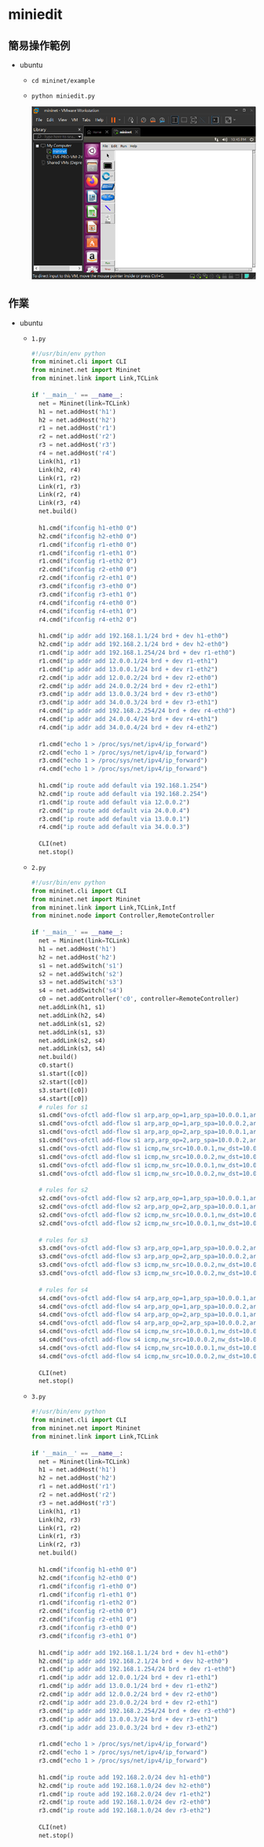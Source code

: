 # miniedit

## 簡易操作範例

- ubuntu

    - `cd mininet/example`

    - `python miniedit.py`

        ![](images/20210419/1.png)

## 作業

- ubuntu

    - `1.py`

        ```py
        #!/usr/bin/env python
        from mininet.cli import CLI
        from mininet.net import Mininet
        from mininet.link import Link,TCLink
        
        if '__main__' == __name__:
          net = Mininet(link=TCLink)
          h1 = net.addHost('h1')
          h2 = net.addHost('h2')
          r1 = net.addHost('r1')
          r2 = net.addHost('r2')
          r3 = net.addHost('r3')
          r4 = net.addHost('r4')
          Link(h1, r1)
          Link(h2, r4)
          Link(r1, r2)
		  Link(r1, r3)
		  Link(r2, r4)
		  Link(r3, r4)
          net.build()

          h1.cmd("ifconfig h1-eth0 0")
          h2.cmd("ifconfig h2-eth0 0")
		  r1.cmd("ifconfig r1-eth0 0")
		  r1.cmd("ifconfig r1-eth1 0")
		  r1.cmd("ifconfig r1-eth2 0")
		  r2.cmd("ifconfig r2-eth0 0")
          r2.cmd("ifconfig r2-eth1 0")
		  r3.cmd("ifconfig r3-eth0 0")
		  r3.cmd("ifconfig r3-eth1 0")
		  r4.cmd("ifconfig r4-eth0 0")
		  r4.cmd("ifconfig r4-eth1 0")
		  r4.cmd("ifconfig r4-eth2 0")
		  
          h1.cmd("ip addr add 192.168.1.1/24 brd + dev h1-eth0")
          h2.cmd("ip addr add 192.168.2.1/24 brd + dev h2-eth0")
		  r1.cmd("ip addr add 192.168.1.254/24 brd + dev r1-eth0")
          r1.cmd("ip addr add 12.0.0.1/24 brd + dev r1-eth1")
		  r1.cmd("ip addr add 13.0.0.1/24 brd + dev r1-eth2")
		  r2.cmd("ip addr add 12.0.0.2/24 brd + dev r2-eth0")
          r2.cmd("ip addr add 24.0.0.2/24 brd + dev r2-eth1")
		  r3.cmd("ip addr add 13.0.0.3/24 brd + dev r3-eth0")
          r3.cmd("ip addr add 34.0.0.3/24 brd + dev r3-eth1")
		  r4.cmd("ip addr add 192.168.2.254/24 brd + dev r4-eth0")
          r4.cmd("ip addr add 24.0.0.4/24 brd + dev r4-eth1")
		  r4.cmd("ip addr add 34.0.0.4/24 brd + dev r4-eth2")

		  r1.cmd("echo 1 > /proc/sys/net/ipv4/ip_forward")
		  r2.cmd("echo 1 > /proc/sys/net/ipv4/ip_forward")
		  r3.cmd("echo 1 > /proc/sys/net/ipv4/ip_forward")
		  r4.cmd("echo 1 > /proc/sys/net/ipv4/ip_forward")

          h1.cmd("ip route add default via 192.168.1.254")
          h2.cmd("ip route add default via 192.168.2.254")
          r1.cmd("ip route add default via 12.0.0.2")
          r2.cmd("ip route add default via 24.0.0.4")
		  r3.cmd("ip route add default via 13.0.0.1")
		  r4.cmd("ip route add default via 34.0.0.3")
          
          CLI(net)
          net.stop()
        ```

    - `2.py`

        ```py
        #!/usr/bin/env python
        from mininet.cli import CLI
        from mininet.net import Mininet
        from mininet.link import Link,TCLink,Intf
        from mininet.node import Controller,RemoteController
        
        if '__main__' == __name__:
          net = Mininet(link=TCLink)
          h1 = net.addHost('h1')
          h2 = net.addHost('h2')
          s1 = net.addSwitch('s1')
          s2 = net.addSwitch('s2')
          s3 = net.addSwitch('s3')
          s4 = net.addSwitch('s4')
          c0 = net.addController('c0', controller=RemoteController)
          net.addLink(h1, s1)
          net.addLink(h2, s4)
          net.addLink(s1, s2)
          net.addLink(s1, s3)
          net.addLink(s2, s4)
          net.addLink(s3, s4)
          net.build()
          c0.start()
          s1.start([c0])
          s2.start([c0])
          s3.start([c0])
          s4.start([c0])
          # rules for s1
          s1.cmd("ovs-ofctl add-flow s1 arp,arp_op=1,arp_spa=10.0.0.1,arp_tpa=10.0.0.2,actions=output:2")
          s1.cmd("ovs-ofctl add-flow s1 arp,arp_op=1,arp_spa=10.0.0.2,arp_tpa=10.0.0.1,actions=output:1")
          s1.cmd("ovs-ofctl add-flow s1 arp,arp_op=2,arp_spa=10.0.0.1,arp_tpa=10.0.0.2,actions=output:2")
          s1.cmd("ovs-ofctl add-flow s1 arp,arp_op=2,arp_spa=10.0.0.2,arp_tpa=10.0.0.1,actions=output:1")
          s1.cmd("ovs-ofctl add-flow s1 icmp,nw_src=10.0.0.1,nw_dst=10.0.0.2,icmp_type=8,icmp_code=0,actions=output:2")
          s1.cmd("ovs-ofctl add-flow s1 icmp,nw_src=10.0.0.2,nw_dst=10.0.0.1,icmp_type=8,icmp_code=0,actions=output:1")
          s1.cmd("ovs-ofctl add-flow s1 icmp,nw_src=10.0.0.1,nw_dst=10.0.0.2,icmp_type=0,icmp_code=0,actions=output:2")
          s1.cmd("ovs-ofctl add-flow s1 icmp,nw_src=10.0.0.2,nw_dst=10.0.0.1,icmp_type=0,icmp_code=0,actions=output:1")

          # rules for s2
          s2.cmd("ovs-ofctl add-flow s2 arp,arp_op=1,arp_spa=10.0.0.1,arp_tpa=10.0.0.2,actions=output:2")
          s2.cmd("ovs-ofctl add-flow s2 arp,arp_op=2,arp_spa=10.0.0.1,arp_tpa=10.0.0.2,actions=output:2")
          s2.cmd("ovs-ofctl add-flow s2 icmp,nw_src=10.0.0.1,nw_dst=10.0.0.2,icmp_type=8,icmp_code=0,actions=output:2")
          s2.cmd("ovs-ofctl add-flow s2 icmp,nw_src=10.0.0.1,nw_dst=10.0.0.2,icmp_type=0,icmp_code=0,actions=output:2")

          # rules for s3
          s3.cmd("ovs-ofctl add-flow s3 arp,arp_op=1,arp_spa=10.0.0.2,arp_tpa=10.0.0.1,actions=output:1")
          s3.cmd("ovs-ofctl add-flow s3 arp,arp_op=2,arp_spa=10.0.0.2,arp_tpa=10.0.0.1,actions=output:1")
          s3.cmd("ovs-ofctl add-flow s3 icmp,nw_src=10.0.0.2,nw_dst=10.0.0.1,icmp_type=8,icmp_code=0,actions=output:1")
          s3.cmd("ovs-ofctl add-flow s3 icmp,nw_src=10.0.0.2,nw_dst=10.0.0.1,icmp_type=0,icmp_code=0,actions=output:1")

          # rules for s4
          s4.cmd("ovs-ofctl add-flow s4 arp,arp_op=1,arp_spa=10.0.0.1,arp_tpa=10.0.0.2,actions=output:1")
          s4.cmd("ovs-ofctl add-flow s4 arp,arp_op=1,arp_spa=10.0.0.2,arp_tpa=10.0.0.1,actions=output:3")
          s4.cmd("ovs-ofctl add-flow s4 arp,arp_op=2,arp_spa=10.0.0.1,arp_tpa=10.0.0.2,actions=output:1")
          s4.cmd("ovs-ofctl add-flow s4 arp,arp_op=2,arp_spa=10.0.0.2,arp_tpa=10.0.0.1,actions=output:3")
          s4.cmd("ovs-ofctl add-flow s4 icmp,nw_src=10.0.0.1,nw_dst=10.0.0.2,icmp_type=8,icmp_code=0,actions=output:1")
          s4.cmd("ovs-ofctl add-flow s4 icmp,nw_src=10.0.0.2,nw_dst=10.0.0.1,icmp_type=8,icmp_code=0,actions=output:3")
          s4.cmd("ovs-ofctl add-flow s4 icmp,nw_src=10.0.0.1,nw_dst=10.0.0.2,icmp_type=0,icmp_code=0,actions=output:1")
          s4.cmd("ovs-ofctl add-flow s4 icmp,nw_src=10.0.0.2,nw_dst=10.0.0.1,icmp_type=0,icmp_code=0,actions=output:3")

          CLI(net)
          net.stop()

    - `3.py`

        ```py
        #!/usr/bin/env python
        from mininet.cli import CLI
        from mininet.net import Mininet
        from mininet.link import Link,TCLink
        
        if '__main__' == __name__:
          net = Mininet(link=TCLink)
          h1 = net.addHost('h1')
          h2 = net.addHost('h2')
          r1 = net.addHost('r1')
          r2 = net.addHost('r2')
          r3 = net.addHost('r3')
          Link(h1, r1)
          Link(h2, r3)
          Link(r1, r2)
		  Link(r1, r3)
		  Link(r2, r3)
          net.build()

          h1.cmd("ifconfig h1-eth0 0")
          h2.cmd("ifconfig h2-eth0 0")
		  r1.cmd("ifconfig r1-eth0 0")
		  r1.cmd("ifconfig r1-eth1 0")
		  r1.cmd("ifconfig r1-eth2 0")
		  r2.cmd("ifconfig r2-eth0 0")
          r2.cmd("ifconfig r2-eth1 0")
		  r3.cmd("ifconfig r3-eth0 0")
		  r3.cmd("ifconfig r3-eth1 0")
		  
          h1.cmd("ip addr add 192.168.1.1/24 brd + dev h1-eth0")
          h2.cmd("ip addr add 192.168.2.1/24 brd + dev h2-eth0")
		  r1.cmd("ip addr add 192.168.1.254/24 brd + dev r1-eth0")
          r1.cmd("ip addr add 12.0.0.1/24 brd + dev r1-eth1")
		  r1.cmd("ip addr add 13.0.0.1/24 brd + dev r1-eth2")
		  r2.cmd("ip addr add 12.0.0.2/24 brd + dev r2-eth0")
          r2.cmd("ip addr add 23.0.0.2/24 brd + dev r2-eth1")
		  r3.cmd("ip addr add 192.168.2.254/24 brd + dev r3-eth0")
		  r3.cmd("ip addr add 13.0.0.3/24 brd + dev r3-eth1")
          r3.cmd("ip addr add 23.0.0.3/24 brd + dev r3-eth2")

		  r1.cmd("echo 1 > /proc/sys/net/ipv4/ip_forward")
		  r2.cmd("echo 1 > /proc/sys/net/ipv4/ip_forward")
		  r3.cmd("echo 1 > /proc/sys/net/ipv4/ip_forward")

          h1.cmd("ip route add 192.168.2.0/24 dev h1-eth0")
          h2.cmd("ip route add 192.168.1.0/24 dev h2-eth0")
          r1.cmd("ip route add 192.168.2.0/24 dev r1-eth2")
          r2.cmd("ip route add 192.168.1.0/24 dev r2-eth0")
		  r3.cmd("ip route add 192.168.1.0/24 dev r3-eth2")
          
          CLI(net)
          net.stop()
        ```